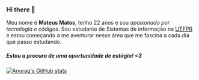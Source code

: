 ### Hi there 👋

Meu nome é <strong>Mateus Matos</strong>, tenho 22 anos e sou <i>apaixonado por tecnologia e códigos</i>. Sou estudante de Sistemas de informação na <a href="http://portal.utfpr.edu.br/home">UTFPR</a> e estou começando a me aventurar nesse área que me fascina a cada dia que passo estudando. 

<h5>Estou a procura de uma oportunidade de estágio! <3</h5>
  
  [![Anurag's GitHub stats](https://github-readme-stats.vercel.app/api?username=matleal)](https://github.com/anuraghazra/github-readme-stats)




